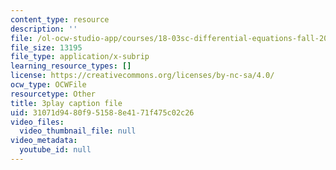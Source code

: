```yaml
---
content_type: resource
description: ''
file: /ol-ocw-studio-app/courses/18-03sc-differential-equations-fall-2011/31071d9480f951588e4171f475c02c26_pDfQHohL4Xs.vtt
file_size: 13195
file_type: application/x-subrip
learning_resource_types: []
license: https://creativecommons.org/licenses/by-nc-sa/4.0/
ocw_type: OCWFile
resourcetype: Other
title: 3play caption file
uid: 31071d94-80f9-5158-8e41-71f475c02c26
video_files:
  video_thumbnail_file: null
video_metadata:
  youtube_id: null
---
```

